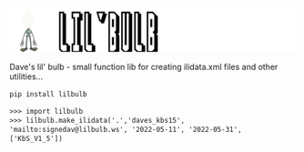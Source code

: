 ![lilbulb](assets/lilbulb.png)

Dave's lil' bulb - small function lib for creating ilidata.xml files and other utilities...

```
pip install lilbulb
```

```
>>> import lilbulb
>>> lilbulb.make_ilidata('.','daves_kbs15', 'mailto:signedav@lilbulb.ws', '2022-05-11', '2022-05-31', ['KbS_V1_5'])

```